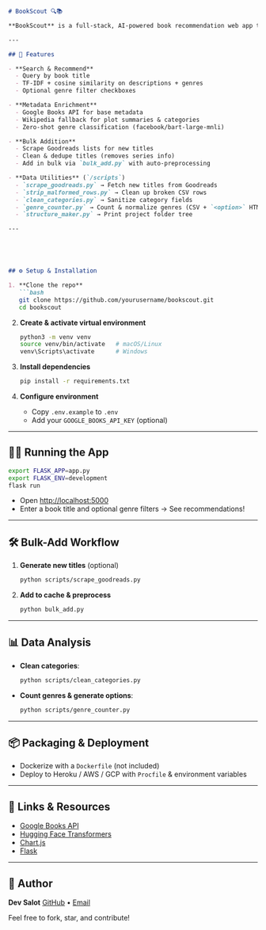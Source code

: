 ```markdown
# BookScout 🔍📚

**BookScout** is a full‑stack, AI‑powered book recommendation web app that uses semantic similarity, genre filtering, and automated metadata enrichment to suggest books you’ll love. Built with Flask, Pandas, BeautifulSoup, Hugging Face Transformers, and Chart.js, it features a dark‑mode UI and a scalable CSV‑backed cache.

---

## 🚀 Features

- **Search & Recommend**  
  - Query by book title  
  - TF‑IDF + cosine similarity on descriptions + genres  
  - Optional genre filter checkboxes  

- **Metadata Enrichment**  
  - Google Books API for base metadata  
  - Wikipedia fallback for plot summaries & categories  
  - Zero‑shot genre classification (facebook/bart‑large‑mnli)  

- **Bulk Addition**  
  - Scrape Goodreads lists for new titles  
  - Clean & dedupe titles (removes series info)  
  - Add in bulk via `bulk_add.py` with auto‑preprocessing  

- **Data Utilities** (`/scripts`)  
  - `scrape_goodreads.py` → Fetch new titles from Goodreads  
  - `strip_malformed_rows.py` → Clean up broken CSV rows  
  - `clean_categories.py` → Sanitize category fields  
  - `genre_counter.py` → Count & normalize genres (CSV + `<option>` HTML)  
  - `structure_maker.py` → Print project folder tree  

---





## ⚙️ Setup & Installation

1. **Clone the repo**  
   ```bash
   git clone https://github.com/yourusername/bookscout.git
   cd bookscout
````

2. **Create & activate virtual environment**

   ```bash
   python3 -m venv venv
   source venv/bin/activate   # macOS/Linux
   venv\Scripts\activate      # Windows
   ```

3. **Install dependencies**

   ```bash
   pip install -r requirements.txt
   ```

4. **Configure environment**

   * Copy `.env.example` to `.env`
   * Add your `GOOGLE_BOOKS_API_KEY` (optional)

---

## 🏃‍♂️ Running the App

```bash
export FLASK_APP=app.py
export FLASK_ENV=development
flask run
```

* Open [http://localhost:5000](http://localhost:5000)
* Enter a book title and optional genre filters → See recommendations!

---

## 🛠️ Bulk-Add Workflow

1. **Generate new titles** (optional)

   ```bash
   python scripts/scrape_goodreads.py
   ```
2. **Add to cache & preprocess**

   ```bash
   python bulk_add.py
   ```

---

## 📊 Data Analysis

* **Clean categories**:

  ```bash
  python scripts/clean_categories.py
  ```
* **Count genres & generate options**:

  ```bash
  python scripts/genre_counter.py
  ```

---

## 📦 Packaging & Deployment

* Dockerize with a `Dockerfile` (not included)
* Deploy to Heroku / AWS / GCP with `Procfile` & environment variables

---

## 🔗 Links & Resources

* [Google Books API](https://developers.google.com/books)
* [Hugging Face Transformers](https://huggingface.co/docs/transformers)
* [Chart.js](https://www.chartjs.org/)
* [Flask](https://flask.palletsprojects.com/)

---

## 👤 Author

**Dev Salot**
[GitHub](https://github.com/yourusername) • [Email](mailto:devsalot@gmail.com)

Feel free to fork, star, and contribute!

```
```
